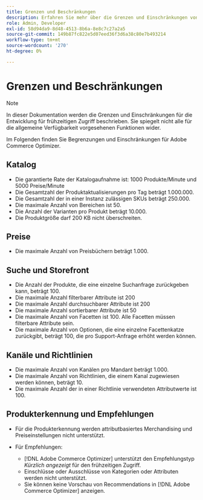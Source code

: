```yaml
---
title: Grenzen und Beschränkungen
description: Erfahren Sie mehr über die Grenzen und Einschränkungen von  [!DNL Adobe Commerce Optimizer] , um sicherzustellen, dass es den Anforderungen Ihres Unternehmens entspricht.
role: Admin, Developer
exl-id: 58d94da9-8d48-4513-8b6a-8e8c7c27a2a5
source-git-commit: 149b87fc822e5d07eed36f3d6a38c80e7b493214
workflow-type: tm+mt
source-wordcount: '270'
ht-degree: 0%

---
```


# Grenzen und Beschränkungen

>[!NOTE]
>
>In dieser Dokumentation werden die Grenzen und Einschränkungen für die Entwicklung für frühzeitigen Zugriff beschrieben. Sie spiegelt nicht alle für die allgemeine Verfügbarkeit vorgesehenen Funktionen wider.

Im Folgenden finden Sie Begrenzungen und Einschränkungen für Adobe Commerce Optimizer.

## Katalog

- Die garantierte Rate der Katalogaufnahme ist: 1000 Produkte/Minute und 5000 Preise/Minute
- Die Gesamtzahl der Produktaktualisierungen pro Tag beträgt 1.000.000.
- Die Gesamtzahl der in einer Instanz zulässigen SKUs beträgt 250.000. 
- Die maximale Anzahl von Bereichen ist 50.
- Die Anzahl der Varianten pro Produkt beträgt 10.000.
- Die Produktgröße darf 200 KB nicht überschreiten.

## Preise

- Die maximale Anzahl von Preisbüchern beträgt 1.000.

## Suche und Storefront

- Die Anzahl der Produkte, die eine einzelne Suchanfrage zurückgeben kann, beträgt 100.
- Die maximale Anzahl filterbarer Attribute ist 200
- Die maximale Anzahl durchsuchbarer Attribute ist 200
- Die maximale Anzahl sortierbarer Attribute ist 50
- Die maximale Anzahl von Facetten ist 100. Alle Facetten müssen filterbare Attribute sein.
- Die maximale Anzahl von Optionen, die eine einzelne Facettenkatze zurückgibt, beträgt 100, die pro Support-Anfrage erhöht werden können.

## Kanäle und Richtlinien

- Die maximale Anzahl von Kanälen pro Mandant beträgt 1.000.
- Die maximale Anzahl von Richtlinien, die einem Kanal zugewiesen werden können, beträgt 10.
- Die maximale Anzahl der in einer Richtlinie verwendeten Attributwerte ist 100. 

## Produkterkennung und Empfehlungen

- Für die Produkterkennung werden attributbasiertes Merchandising und Preiseinstellungen nicht unterstützt.
- Für Empfehlungen:

   - [!DNL Adobe Commerce Optimizer] unterstützt den Empfehlungstyp _Kürzlich angezeigt_ für den frühzeitigen Zugriff.
   - Einschlüsse oder Ausschlüsse von Kategorien oder Attributen werden nicht unterstützt.
   - Sie können keine Vorschau von Recommendations in [!DNL Adobe Commerce Optimizer] anzeigen.
